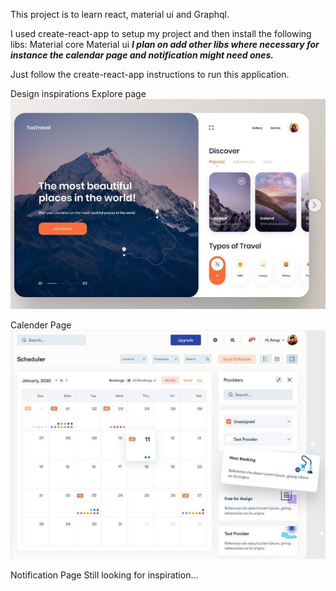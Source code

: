 This project is to learn react, material ui and Graphql.

I used create-react-app to setup my project and then install the following libs:
Material core
Material ui
**_I plan on add other libs where necessary for instance the calendar page and notification might need ones._**

Just follow the create-react-app instructions to run this application.

Design inspirations
Explore page
![Image of the explore page design inspiration](DesignInspiration1.PNG "Explore page")

Calender Page
![Image of the explore page design inspiration](DesignInspiration2.PNG "Calender Page")

Notification Page
Still looking for inspiration...
